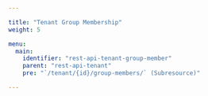 ```yaml
---

title: "Tenant Group Membership"
weight: 5

menu:
  main:
    identifier: "rest-api-tenant-group-member"
    parent: "rest-api-tenant"
    pre: "`/tenant/{id}/group-members/` (Subresource)" 

---
```

